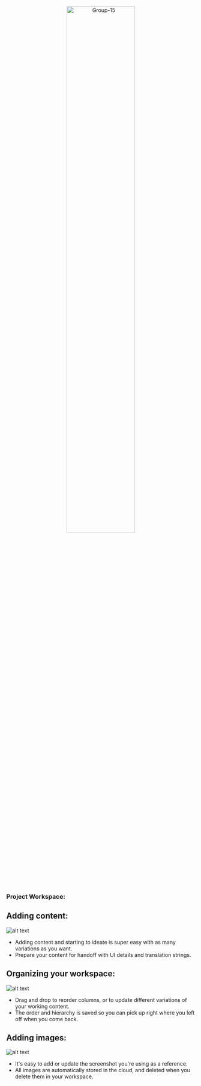<div align="center"><img src="https://i.ibb.co/mRwnq6P/Group-35-1.png" alt="Group-15" border="0" width="60%"/> </div>

### Project Workspace:

## Adding content:
![alt text](http://g.recordit.co/ikkBkLP4jG.gif)
- Adding content and starting to ideate is super easy with as many variations as you want.
- Prepare your content for handoff with UI details and translation strings.

## Organizing your workspace:
![alt text](http://g.recordit.co/oy3lyHdEVK.gif)
- Drag and drop to reorder columns, or to update different variations of your working content.
- The order and hierarchy is saved so you can pick up right where you left off when you come back.

## Adding images:
![alt text](http://g.recordit.co/gix8nXmn8j.gif)
- It's easy to add or update the screenshot you're using as a reference.
- All images are automatically stored in the cloud, and deleted when you delete them in your workspace.



